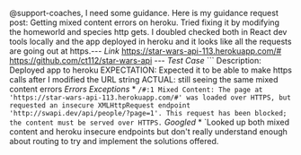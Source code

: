 @support-coaches, I need some guidance. Here is my guidance request post: Getting mixed content errors on heroku.  Tried fixing it by modifying the homeworld and species http gets.  I doubled checked both in React dev tools locally and the app deployed in heroku and it looks like all the requests are going out at https.---                                                                                                  *Link* https://star-wars-api-113.herokuapp.com/# https://github.com/ct112/star-wars-api  --- *Test Case* ``` Description: Deployed app to heroku                                                                     EXPECTATION: Expected it to be able to make https calls after I modified the URL string          ACTUAL: still seeing the same mixed content errors                                                                               *Errors Exceptions* * `/#:1 Mixed Content: The page at 'https://star-wars-api-113.herokuapp.com/#' was loaded over HTTPS, but requested an insecure XMLHttpRequest endpoint 'http://swapi.dev/api/people/?page=1'. This request has been blocked; the content must be served over HTTPS.`                                                                                                                 *Googled* * `Looked up both mixed content and heroku insecure endpoints but don't really understand enough about routing to try and implement the solutions offered.